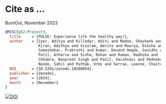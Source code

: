 # Cite as ...

BurnOut,
November 2023

```bibtex
@MISC{g52:Project3,
  title     = {PULSE: Experience life the healthy way!},
  author    = {Iyer, Aditya and Killedar, Aditi and Madan, Shashank and Srinivasan, Srinath and
               Kiran, Adithya and Visalam, Amrita and Maurya, Diksha and Joji, Sharon and 
               Somashekar, Prakruthi and Kumar, Devand Hegde, Sunidhi and J, Atharva and 
               Patil, Atharva and Sinha, Rohan and Raman, Radhika and
               Chhabra, Banpreet Singh and Patil, Vaishnavi and Pednekar, Shivam and 
               Nande, Sahil and Pathak, Urmi and Serrao, Leanne, Chaitralee Datar, Ananya Patankar, Yash Shah},
  DOI 	    = {10.5281/zenodo.10208054},
  publisher = {Zenodo},
  year      = {2024},
  month     = {November}
}

```
[![DOI](https://zenodo.org/badge/714758791.svg)](https://zenodo.org/doi/10.5281/zenodo.10208054)
